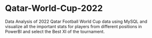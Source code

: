 # Qatar-World-Cup-2022
Data Analysis of 2022 Qatar Football World Cup data using MySQL and visualize all the important stats for players from different positions in PowerBI and select the Best XI of the tournament.
